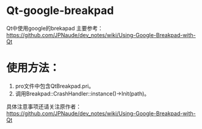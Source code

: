 # Qt-google-breakpad
Qt中使用google的brekapad
主要参考： https://github.com/JPNaude/dev_notes/wiki/Using-Google-Breakpad-with-Qt
# 使用方法：
  1. pro文件中包含QtBreakpad.pri。
  2. 调用Breakpad::CrashHandler::instance()->Init(path)。
  
  具体注意事项还请关注原作者：https://github.com/JPNaude/dev_notes/wiki/Using-Google-Breakpad-with-Qt
